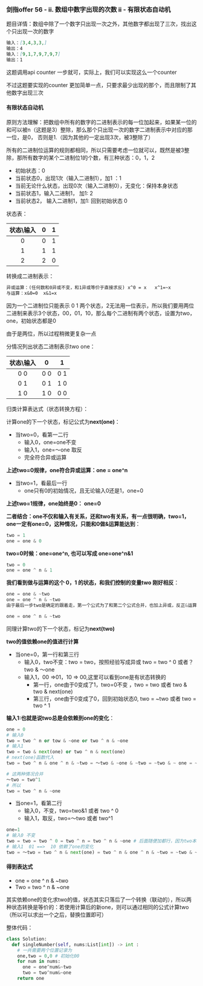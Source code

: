### 剑指offer 56 - ii. 数组中数字出现的次数 ii - 有限状态自动机

题目详情：数组中除了一个数字只出现一次之外，其他数字都出现了三次，找出这个只出现一次的数字

```markdown
输入：[3,4,3,3,]
输出：4
输入：[9,1,7,9,7,9,7]
输出：1
```

这题调用api counter 一步就可，实际上，我们可以实现这么一个counter

不过这题要实现的counter 更加简单一点，只要求最少出现的那个，而且限制了其他数字出现三次



#### 有限状态自动机

原则方法理解：把数组中所有的数字的二进制表示的每一位加起来，如果某一位的和可以被n（这题是3）整除，那么那个只出现一次的数字二进制表示中对应的那一位，是0， 否则是1.（因为其他的一定出现3次，被3整除了）



所有的二进制位运算的规则都相同，所以只需要考虑一位就可以，既然是被3整除，那所有数字的某个二进制位1的个数，有三种状态：0，1，2

- 初始状态：0
- 当前状态0，出现1次（输入二进制1），加1 ：1
- 当前无论什么状态，出现0次（输入二进制0），无变化：保持本身状态
- 当前状态1，输入二进制1， 加1: 2
- 当前状态2， 输入二进制1，加1: 回到初始状态 0

状态表：

| 状态\输入 | 0    | 1    |
| :-------: | ---- | ---- |
|     0     | 0    | 1    |
|     1     | 1    | 1    |
|     2     | 2    | 0    |

转换成二进制表示：

```markdown
异或运算：(任何数和0异或不变，和1异或等价于直接求反) x^0 = x   x^1=~x
与运算：x&0=0  x&1=x
```

因为一个二进制位只能表示 0 1 两个状态，2无法用一位表示，所以我们要用两位二进制来表示3个状态，00，01，10，那么每个二进制有两个状态，设置为two，one，初始状态都是0

由于是两位，所以过程稍微更复杂一点

分情况列出状态二进制表示two one：

| 状态\输入 | 0    | 1    |
| :-------: | ---- | ---- |
|    0 0    | 0 0  | 0 1  |
|    0 1    | 0 1  | 1 0  |
|    1 0    | 1 0  | 0 0  |

归类计算表达式（状态转换方程）：

计算one的下一个状态，标记公式为**next(one)**：

- 当two=0，看第一二行
  - 输入0，one=one不变
  - 输入1，one=～one 取反
  - 完全符合异或运算

**上述two=0规律，one符合异或运算：one = one^n**

- 当two=1，看最后一行
  - one只有0的初始情况，且无论输入0还是1，one=0

**上述two=1规律，one始终是0： one=0** 

**二者结合：one不仅和输入有关系，还和two有关系，有一点很明确，two=1，one一定有one=0，这种情况，只能和0做&运算能达到**：

```python
two = 1
one = one & 0
```

**two=0时候：one=one^n, 也可以写成  one=one^n&1**

```python
two = 0
one = one ^ n & 1
```

**我们看到做与运算的这个 0，1 的状态，和我们控制的变量two 刚好相反**：

```python
one = one & ~two
one = one ^ n & ~two
由于最后一步two是确定的跟着走，第一个公式为了和第二个公式合并，也加上异或，反正&运算之后都等于0

one = one ^ n & ~two
```



同理计算two的下一个状态，标记为**next(two)**

**two的值依赖one的值进行计算**

- 当one=0，第一行和第三行
  - 输入0，two不变：two = two，按照经验写成异或 two = two ^ 0 或者？ two & ～one
  - 输入1，00 =>01，10 => 00,这里可以看到one是有状态转换的
    - 第一行，one由于0变成了1，two=0不变 ，two = two 或者 two & two & next(one)
    - 第三行，one由于0变成了0，回到初始状态0, two = ~two 或者 two = two ^ 1 

**输入1:也就是说two总是会依赖到one的变化**：

```python
one = 0
# 输入0
two = two ^ n or tow & ~one or two ^ n & ~one
# 输入1
two = two & next(one) or two ^ n & next(one)
# next(one)函数代入
two = two ^ n & one ^ n & ~two = ～two & ~one & ~two = ~two & ~ one = ~two & ~one

# 这两种情况合并
～two = two^1 
# 所以
two = two ^ n & ~one
```

- 当one=1，看第二行
  - 输入0，不变，two=two&1 或者 two ^ 0  
  - 输入1，取反，two=～two 或者 two^1

```python
one=1
# 输入0 不变
two = two = two ^ 0 = two ^ n = two ^ n & ~one # 后面随便加都行，因为two本身是0， 后&运算为了合并公式
# 输入1  01 ==>  10 依赖了one的变化
two = ～two = two ^ n & next(one) = two ^ n & one ^ n & ~two = ~two & ~one & ~two = ~two & ~one = two ^ n & ~one
```



####  得到表达式

- one = one ^ n & ~two
- Two = two ^ n & ~one

其实依赖one的变化求two的值，状态其实只落后了一个转换（联动的），所以两种状态转换是等价的：若使用计算后的新one，则可以通过相同的公式计算two（所以可以求出一个之后，替换位置即可）



整体代码：

```python
class Solution:
  def singleNumber(self, nums:List[int]) -> int :
    # 一共需要两个位置记录为
    one,two = 0,0 # 初始化00
    for num in nums:
      one = one^num&~two
      two = two^num&~one
    return one
```

